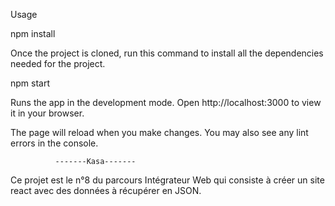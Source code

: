 Usage

npm install

Once the project is cloned, run this command to install all the dependencies needed for the project.

npm start

Runs the app in the development mode.
Open http://localhost:3000 to view it in your browser.

The page will reload when you make changes.
You may also see any lint errors in the console.

              -------Kasa-------

Ce projet est le n°8 du parcours Intégrateur Web qui consiste à créer un site react avec des données à récupérer en JSON.

